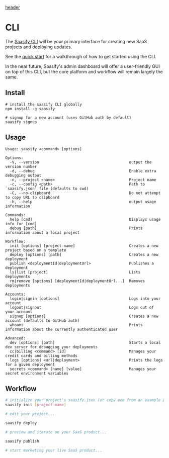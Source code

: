 [header](_header.md ':include')

# CLI

The [Saasify CLI](https://github.com/saasify-sh/saasify/tree/master/packages/saasify-cli) will be your primary interface for creating new SaaS projects and deploying updates.

See the [quick start](quick-start.md) for a walkthrough of how to get started using the CLI.

In the near future, Saasify's admin dashboard will offer a user-friendly GUI on top of this CLI, but the core platform and workflow will remain largely the same.

## Install

```
# install the saasify CLI globally
npm install -g saasify

# signup for a new account (uses GitHub auth by default)
saasify signup
```

## Usage

```
Usage: saasify <command> [options]

Options:
  -V, --version                                        output the version number
  -d, --debug                                          Enable extra debugging output
  -n, --project <name>                                 Project name
  -c, --config <path>                                  Path to `saasify.json` file (defaults to cwd)
  -C, --no-clipboard                                   Do not attempt to copy URL to clipboard
  -h, --help                                           output usage information

Commands:
  help [cmd]                                           Displays usage info for [cmd]
  debug [path]                                         Prints information about a local project

Workflow:
  init [options] [project-name]                        Creates a new project based on a template
  deploy [options] [path]                              Creates a new deployment
  publish <deploymentId|deploymentUrl>                 Publishes a deployment
  ls|list [project]                                    Lists deployments
  rm|remove [options] [deploymentId|deploymentUrl...]  Removes deployments

Accounts:
  login|signin [options]                               Logs into your account
  logout|signout                                       Logs out of your account
  signup [options]                                     Creates a new account (defaults to GitHub auth)
  whoami                                               Prints information about the currently authenticated user

Advanced:
  dev [options] [path]                                 Starts a local dev server for debugging your deployments
  cc|billing <command> [id]                            Manages your credit cards and billing methods
  logs [options] <url|deployment>                      Prints the logs for a given deployment
  secrets <command> [name] [value]                     Manages your secret environment variables
```

## Workflow

```bash
# initialize your project's saasify.json (or copy one from an example project)
saasify init [project-name]

# edit your project...

saasify deploy

# preview and iterate on your SaaS product...

saasify publish

# start marketing your live SaaS product...
```
